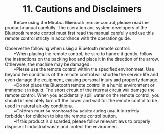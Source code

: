 # <center>11. Cautions and Disclaimers</center>
&ensp;&ensp;&ensp;&ensp;Before using the Mirobot Bluetooth remote control, please read the product manual carefully. The operation and system developers of the Bluetooth remote control must first read the manual carefully and use this remote control strictly in accordance with the operation guide.<br/><br/>
Observe the following when using a Bluetooth remote control:<br/>
&ensp;&ensp;&ensp;&ensp;•When placing the remote control, be sure to handle it gently. Follow the instructions on the packing box and place it in the direction of the arrow. Otherwise, the machine may be damaged.<br/>
&ensp;&ensp;&ensp;&ensp;•Please use the remote control within the specified environment. Use beyond the conditions of the remote control will shorten the service life and even damage the equipment, causing personal injury and property damage.<br/>
&ensp;&ensp;&ensp;&ensp;•Do not place the Bluetooth remote control in a humid environment or immerse it in liquid. The short circuit of the internal circuit will damage the remote control. When you accidentally spill water on the remote control, you should immediately turn off the power and wait for the remote control to be used in natural air-dry conditions.<br/>
&ensp;&ensp;&ensp;&ensp;•Children must be monitored by adults during use. It is strictly forbidden for children to bite the remote control button.  <br/>
&ensp;&ensp;&ensp;&ensp;•If this product is discarded, please follow relevant laws to properly dispose of industrial waste and protect the environment.<br/>   
